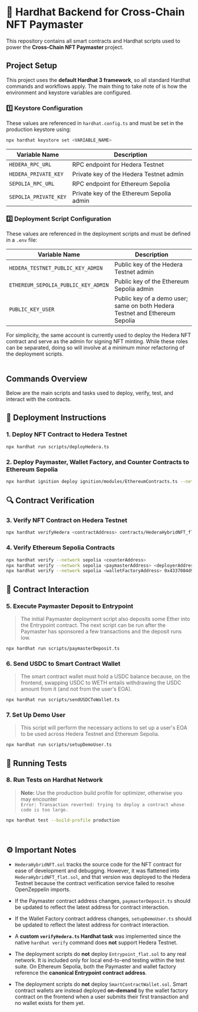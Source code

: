 # 👷 Hardhat Backend for Cross-Chain NFT Paymaster

This repository contains all smart contracts and Hardhat scripts used to power the **Cross-Chain NFT Paymaster** project.

## Project Setup

This project uses the **default Hardhat 3 framework**, so all standard Hardhat commands and workflows apply. The main thing to take note of is how the environment and keystore variables are configured.

### 1️⃣ Keystore Configuration

These values are referenced in `hardhat.config.ts` and must be set in the production keystore using:

```bash
npx hardhat keystore set <VARIABLE_NAME>
```

| Variable Name | Description |
|-------------------------------------|-----------------------------------------|
| `HEDERA_RPC_URL` | RPC endpoint for Hedera Testnet |
| `HEDERA_PRIVATE_KEY` | Private key of the Hedera Testnet admin |
| `SEPOLIA_RPC_URL` | RPC endpoint for Ethereum Sepolia |
| `SEPOLIA_PRIVATE_KEY` | Private key of the Ethereum Sepolia admin |

### 2️⃣ Deployment Script Configuration

These values are referenced in the deployment scripts and must be defined in a `.env` file:

| Variable Name | Description |
|-------------------------------------|-----------------------------------------|
| `HEDERA_TESTNET_PUBLIC_KEY_ADMIN` | Public key of the Hedera Testnet admin |
| `ETHEREUM_SEPOLIA_PUBLIC_KEY_ADMIN` | Public key of the Ethereum Sepolia admin |
| `PUBLIC_KEY_USER` | Public key of a demo user; same on both Hedera Testnet and Ethereum Sepolia |

For simplicity, the same account is currently used to deploy the Hedera NFT contract and serve as the admin for signing NFT minting. While these roles can be separated, doing so will involve at a minimum minor refactoring of the deployment scripts.
<br><br>

## Commands Overview

Below are the main scripts and tasks used to deploy, verify, test, and interact with the contracts.

## 🚀 Deployment Instructions

### 1. Deploy NFT Contract to Hedera Testnet

```bash
npx hardhat run scripts/deployHedera.ts
```

### 2. Deploy Paymaster, Wallet Factory, and Counter Contracts to Ethereum Sepolia

```bash
npx hardhat ignition deploy ignition/modules/EthereumContracts.ts --network sepolia
```

## 🔍 Contract Verification

### 3. Verify NFT Contract on Hedera Testnet

```bash
npx hardhat verifyHedera <contractAddress> contracts/HederaHybridNFT_flat.sol HederaHybridNFT_flat.json
```

### 4. Verify Ethereum Sepolia Contracts

```bash
npx hardhat verify --network sepolia <counterAddress>
npx hardhat verify --network sepolia <paymasterAddress> <deployerAddress> <hederaAdminAddress> 0x0000000000000000000000000000000000000000
npx hardhat verify --network sepolia <walletFactoryAddress> 0x4337084d9e255ff0702461cf8895ce9e3b5ff108
```

## 💸 Contract Interaction

### 5. Execute Paymaster Deposit to Entrypoint

> The initial Paymaster deployment script also deposits some Ether into the Entrypoint contract. The next script can be run after the Paymaster has sponsored a few transactions and the deposit runs low.

```bash
npx hardhat run scripts/paymasterDeposit.ts
```

### 6. Send USDC to Smart Contract Wallet

> The smart contract wallet must hold a USDC balance because, on the frontend, swapping USDC to WETH entails withdrawing the USDC amount from it (and not from the user's EOA).

```bash
npx hardhat run scripts/sendUSDCToWallet.ts
```

### 7. Set Up Demo User

> This script will perform the necessary actions to set up a user's EOA to be used across Hedera Testnet and Ethereum Sepolia.

```bash
npx hardhat run scripts/setupDemoUser.ts
```

## 🧪 Running Tests

### 8. Run Tests on Hardhat Network

> **Note:** Use the production build profile for optimizer, otherwise you may encounter  
> `Error: Transaction reverted: trying to deploy a contract whose code is too large.`

```bash
npx hardhat test --build-profile production
```
<br>

## ⚙️ Important Notes

- `HederaHybridNFT.sol` tracks the source code for the NFT contract for ease of development and debugging. However, it was flattened into `HederaHybridNFT_flat.sol`, and that version was deployed to the Hedera Testnet because the contract verification service failed to resolve OpenZeppelin imports.

- If the Paymaster contract address changes, `paymasterDeposit.ts` should be updated to reflect the latest address for contract interaction.

- If the Wallet Factory contract address changes, `setupDemoUser.ts` should be updated to reflect the latest address for contract interaction.

- A **custom `verifyHedera.ts` Hardhat task** was implemented since the native `hardhat verify` command does **not** support Hedera Testnet.

- The deployment scripts do **not** deploy `Entrypoint_flat.sol` to any real network. It is included only for local end-to-end testing within the test suite. On Ethereum Sepolia, both the Paymaster and wallet factory reference the **canonical Entrypoint contract address**.

- The deployment scripts do **not** deploy `SmartContractWallet.sol`. Smart contract wallets are instead deployed **on-demand** by the wallet factory contract on the frontend when a user submits their first transaction and no wallet exists for them yet.